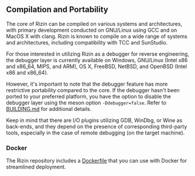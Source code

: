 ## Compilation and Portability

The core of Rizin can be compiled on various systems and architectures, with primary development conducted on GNU/Linux using GCC and on MacOS X with clang. Rizin is known to compile on a wide range of systems and architectures, including compatibility with TCC and SunStudio.

For those interested in utilizing Rizin as a debugger for reverse engineering, the debugger layer is currently available on Windows, GNU/Linux (Intel x86 and x86_64, MIPS, and ARM), OS X, FreeBSD, NetBSD, and OpenBSD (Intel x86 and x86_64).

However, it's important to note that the debugger feature has more restrictive portability compared to the core. If the debugger hasn't been ported to your preferred platform, you have the option to disable the debugger layer using the meson option `-Ddebugger=false`. Refer to [BUILDING.md](https://github.com/rizinorg/rizin/blob/dev/BUILDING.md) for additional details.

Keep in mind that there are I/O plugins utilizing GDB, WinDbg, or Wine as back-ends, and they depend on the presence of corresponding third-party tools, especially in the case of remote debugging (on the target machine).

### Docker

The Rizin repository includes a [Dockerfile](https://github.com/rizinorg/rizin/blob/master/Dockerfile) that you can use with Docker for streamlined deployment.